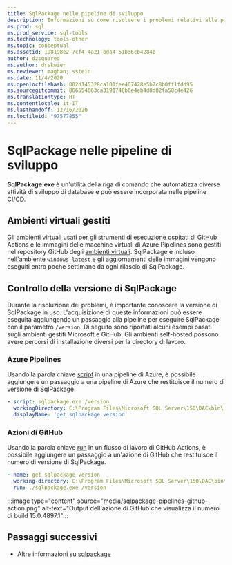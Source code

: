 ```yaml
---
title: SqlPackage nelle pipeline di sviluppo
description: Informazioni su come risolvere i problemi relativi alle pipeline di sviluppo del database con SqlPackage.exe controllando il numero della build installata.
ms.prod: sql
ms.prod_service: sql-tools
ms.technology: tools-other
ms.topic: conceptual
ms.assetid: 198198e2-7cf4-4a21-bda4-51b36cb4284b
author: dzsquared
ms.author: drskwier
ms.reviewer: maghan; sstein
ms.date: 11/4/2020
ms.openlocfilehash: 002d145328ca101fee467428e5b7c8b0ff1fdd95
ms.sourcegitcommit: 866554663ca3191748b6e4eb4d8d82fa58c4e426
ms.translationtype: HT
ms.contentlocale: it-IT
ms.lasthandoff: 12/16/2020
ms.locfileid: "97577855"
---
```

# <a name="sqlpackage-in-development-pipelines"></a>SqlPackage nelle pipeline di sviluppo

**SqlPackage.exe** è un'utilità della riga di comando che automatizza diverse attività di sviluppo di database e può essere incorporata nelle pipeline CI/CD.

## <a name="managed-virtual-environments"></a>Ambienti virtuali gestiti

Gli ambienti virtuali usati per gli strumenti di esecuzione ospitati di GitHub Actions e le immagini delle macchine virtuali di Azure Pipelines sono gestiti nel repository GitHub degli [ambienti virtuali](https://github.com/actions/virtual-environments).  SqlPackage è incluso nell'ambiente `windows-latest` e gli aggiornamenti delle immagini vengono eseguiti entro poche settimane da ogni rilascio di SqlPackage.

## <a name="checking-the-sqlpackage-version"></a>Controllo della versione di SqlPackage

Durante la risoluzione dei problemi, è importante conoscere la versione di SqlPackage in uso.  L'acquisizione di queste informazioni può essere eseguita aggiungendo un passaggio alla pipeline per eseguire SqlPackage con il parametro `/version`.  Di seguito sono riportati alcuni esempi basati sugli ambienti gestiti Microsoft e GitHub. Gli ambienti self-hosted possono avere percorsi di installazione diversi per la directory di lavoro.

### <a name="azure-pipelines"></a>Azure Pipelines

Usando la parola chiave [script](https://docs.microsoft.com/azure/devops/pipelines/yaml-schema#script) in una pipeline di Azure, è possibile aggiungere un passaggio a una pipeline di Azure che restituisce il numero di versione di SqlPackage.

```yaml
- script: sqlpackage.exe /version
  workingDirectory: C:\Program Files\Microsoft SQL Server\150\DAC\bin\
  displayName: 'get sqlpackage version'
```

### <a name="github-actions"></a>Azioni di GitHub

Usando la parola chiave [run](https://docs.github.com/en/free-pro-team@latest/actions/reference/workflow-syntax-for-github-actions) in un flusso di lavoro di GitHub Actions, è possibile aggiungere un passaggio a un'azione di GitHub che restituisce il numero di versione di SqlPackage.

```yaml
- name: get sqlpackage version
  working-directory: C:\Program Files\Microsoft SQL Server\150\DAC\bin\
  run: ./sqlpackage.exe /version
```

:::image type="content" source="media/sqlpackage-pipelines-github-action.png" alt-text="Output dell'azione di GitHub che visualizza il numero di build 15.0.4897.1":::

## <a name="next-steps"></a>Passaggi successivi

- Altre informazioni su [sqlpackage](sqlpackage.md)
